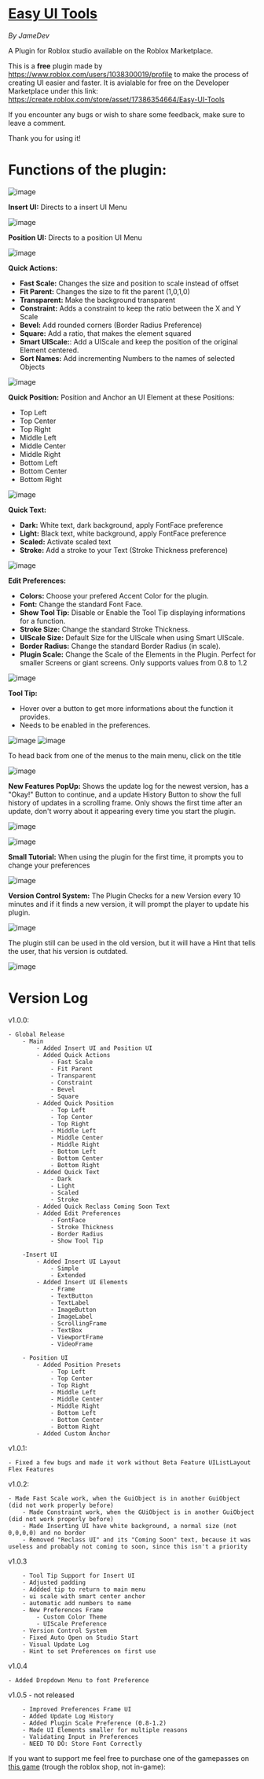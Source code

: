 # **[Easy UI Tools](https://create.roblox.com/store/asset/17386354664/Easy-UI-Tools)**
*By JameDev*

A Plugin for Roblox studio available on the Roblox Marketplace.

This is a **free** plugin made by https://www.roblox.com/users/1038300019/profile to make the process of creating UI easier and faster. It is avialable for free on the Developer Marketplace under this link:
https://create.roblox.com/store/asset/17386354664/Easy-UI-Tools

If you encounter any bugs or wish to share some feedback, make sure to leave a comment.

Thank you for using it!


# Functions of the plugin:

![image](https://github.com/user-attachments/assets/b2ec14a3-3cab-4585-9f33-345073ebf839)


**Insert UI:** Directs to a insert UI Menu

![image](https://github.com/user-attachments/assets/355353e8-6052-4f6a-a8c4-4b6568914958)


**Position UI:** Directs to a position UI Menu

![image](https://github.com/user-attachments/assets/9c7cab1c-7225-4708-86ba-17a2fcae0a8f)


**Quick Actions:**

- **Fast Scale:** Changes the size and position to scale instead of offset
- **Fit Parent:** Changes the size to fit the parent (1,0,1,0)
- **Transparent:** Make the background transparent
- **Constraint:** Adds a constraint to keep the ratio between the X and Y Scale
- **Bevel:** Add rounded corners (Border Radius Preference)
- **Square:** Add a ratio, that makes the element squared
- **Smart UIScale:**: Add a UIScale and keep the position of the original Element centered.
- **Sort Names:** Add incrementing Numbers to the names of selected Objects  

![image](https://github.com/user-attachments/assets/4c58d95c-7787-4c42-8992-d7cb83fd70a5)


**Quick Position:**
Position and Anchor an UI Element at these Positions:
- Top Left
- Top Center
- Top Right
- Middle Left
- Middle Center
- Middle Right
- Bottom Left
- Bottom Center
- Bottom Right

![image](https://github.com/user-attachments/assets/9a31494b-8056-4457-86a1-21543ae6bd76)


**Quick Text:**
- **Dark:** White text, dark background, apply FontFace preference
- **Light:** Black text, white background, apply FontFace preference
- **Scaled:** Activate scaled text
- **Stroke:** Add a stroke to your Text (Stroke Thickness preference)

![image](https://github.com/user-attachments/assets/5f75383b-04ba-4022-a69a-c606c59097c7)


**Edit Preferences:**
- **Colors:** Choose your prefered Accent Color for the plugin.
- **Font:** Change the standard Font Face.
- **Show Tool Tip:** Disable or Enable the Tool Tip displaying informations for a function.
- **Stroke Size:** Change the standard Stroke Thickness.
- **UIScale Size:** Default Size for the UIScale when using Smart UIScale.
- **Border Radius:** Change the standard Border Radius (in scale).
- **Plugin Scale:** Change the Scale of the Elements in the Plugin. Perfect for smaller Screens or giant screens. Only supports values from 0.8 to 1.2

![image](https://github.com/user-attachments/assets/db58b991-65a1-4a95-9809-4100471ac74e)


**Tool Tip:**
- Hover over a button to get more informations about the function it provides. 
- Needs to be enabled in the preferences.

![image](https://github.com/user-attachments/assets/145affb6-04b1-4909-88ee-7fddcb8f2df8)
![image](https://github.com/user-attachments/assets/050312d0-e442-4c3e-bb9c-4eb75a7829ed)

To head back from one of the menus to the main menu, click on the title

![image](https://github.com/user-attachments/assets/3b92252b-24bd-41e3-bd38-79f110409bc2)

**New Features PopUp:**
Shows the update log for the newest version, has a "Okay!" Button to continue, and a update History Button to show the full history of updates in a scrolling frame.
Only shows the first time after an update, don't worry about it appearing every time you start the plugin.

![image](https://github.com/user-attachments/assets/9cf721b3-08ab-47ee-8265-ddf002ca1ca1)

![image](https://github.com/user-attachments/assets/5863e704-2654-49a5-93c7-8848ba033824)

**Small Tutorial:**
When using the plugin for the first time, it prompts you to change your preferences

![image](https://github.com/user-attachments/assets/1c297b3c-2dd0-4371-b23e-f565ccb922d1)


**Version Control System:**
The Plugin Checks for a new Version every 10 minutes and if it finds a new version, it will prompt the player to update his plugin.

![image](https://github.com/user-attachments/assets/7730ff4a-2730-4d06-a81c-2cee47c0751c)

The plugin still can be used in the old version, but it will have a Hint that tells the user, that his version is outdated.

![image](https://github.com/user-attachments/assets/6885a2ca-4113-4606-93b3-a4596ea65122)



# Version Log
v1.0.0:	
```
- Global Release
	- Main
		- Added Insert UI and Position UI
		- Added Quick Actions
			- Fast Scale
			- Fit Parent
			- Transparent
			- Constraint
			- Bevel
			- Square
		- Added Quick Position
			- Top Left
			- Top Center
			- Top Right
			- Middle Left
			- Middle Center
			- Middle Right
			- Bottom Left
			- Bottom Center
			- Bottom Right
		- Added Quick Text
			- Dark
			- Light
			- Scaled
			- Stroke
		- Added Quick Reclass Coming Soon Text
		- Added Edit Preferences
			- FontFace
			- Stroke Thickness
			- Border Radius
			- Show Tool Tip
			
	-Insert UI
		- Added Insert UI Layout
			- Simple
			- Extended
		- Added Insert UI Elements
			- Frame
			- TextButton
			- TextLabel
			- ImageButton
			- ImageLabel
			- ScrollingFrame
			- TextBox
			- ViewportFrame
			- VideoFrame
			
	- Position UI
		- Added Position Presets
			- Top Left
			- Top Center
			- Top Right
			- Middle Left
			- Middle Center
			- Middle Right
			- Bottom Left
			- Bottom Center
			- Bottom Right
		- Added Custom Anchor
```

v1.0.1:	
```
- Fixed a few bugs and made it work without Beta Feature UIListLayout Flex Features
```

v1.0.2:
```
- Made Fast Scale work, when the GuiObject is in another GuiObject (did not work properly before)
	- Made Constraint work, when the GUiObject is in another GuiObject (did not work properly before)
	- Made Inserting UI have white background, a normal size (not 0,0,0,0) and no border
	- Removed "Reclass UI" and its "Coming Soon" text, because it was useless and probably not coming to soon, since this isn't a priority
```

v1.0.3
```
	- Tool Tip Support for Insert UI
	- Adjusted padding
	- Addded tip to return to main menu
	- ui scale with smart center anchor  
	- automatic add numbers to name 
	- New Preferences Frame 
		- Custom Color Theme
		- UIScale Preference
	- Version Control System
	- Fixed Auto Open on Studio Start
	- Visual Update Log
	- Hint to set Preferences on first use
```

v1.0.4
```
- Added Dropdown Menu to font Preference
```

v1.0.5 - not released
```
	- Improved Preferences Frame UI
	- Added Update Log History
	- Added Plugin Scale Preference (0.8-1.2)
	- Made UI Elements smaller for multiple reasons
	- Validating Input in Preferences
	- NEED TO DO: Store Font Correctly
```

If you want to support me feel free to purchase one of the gamepasses on [this game](https://www.roblox.com/games/11965802377/Cafe#!/store) (trough the roblox shop, not in-game):
